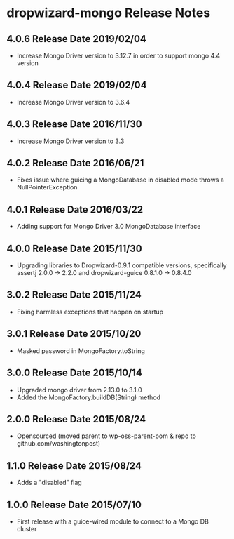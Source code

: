 # dropwizard-mongo Release Notes

## 4.0.6 Release Date 2019/02/04

* Increase Mongo Driver version to 3.12.7 in order to support mongo 4.4 version

## 4.0.4 Release Date 2019/02/04

* Increase Mongo Driver version to 3.6.4

## 4.0.3 Release Date 2016/11/30

* Increase Mongo Driver version to 3.3

## 4.0.2 Release Date 2016/06/21

* Fixes issue where guicing a MongoDatabase in disabled mode throws a NullPointerException

## 4.0.1 Release Date 2016/03/22

* Adding support for Mongo Driver 3.0 MongoDatabase interface

## 4.0.0 Release Date 2015/11/30

* Upgrading libraries to Dropwizard-0.9.1 compatible versions,
   specifically assertj 2.0.0 -> 2.2.0 and
   dropwizard-guice 0.8.1.0 -> 0.8.4.0

## 3.0.2 Release Date 2015/11/24

* Fixing harmless exceptions that happen on startup

## 3.0.1 Release Date 2015/10/20

* Masked password in MongoFactory.toString

## 3.0.0 Release Date 2015/10/14

* Upgraded mongo driver from 2.13.0 to 3.1.0
* Added the MongoFactory.buildDB(String) method

## 2.0.0 Release Date 2015/08/24

* Opensourced (moved parent to wp-oss-parent-pom & repo to github.com/washingtonpost)

## 1.1.0 Release Date 2015/08/24

* Adds a "disabled" flag

## 1.0.0 Release Date 2015/07/10

* First release with a guice-wired module to connect to a Mongo DB cluster

